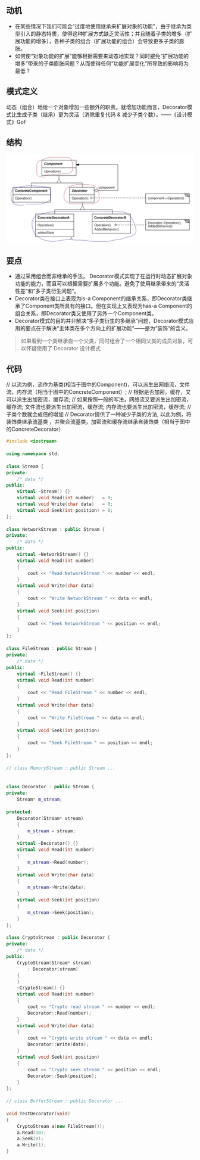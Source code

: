 ## 动机
* 在某些情况下我们可能会“过度地使用继承来扩展对象的功能”，由于继承为类型引入的静态特质，使得这种扩展方式缺乏灵活性；并且随着子类的增多（扩展功能的增多），各种子类的组合（扩展功能的组合）会导致更多子类的膨胀。
* 如何使“对象功能的扩展”能够根据需要来动态地实现？同时避免“扩展功能的增多”带来的子类膨胀问题？从而使得任何“功能扩展变化”所导致的影响将为最低？

## 模式定义
动态（组合）地给一个对象增加一些额外的职责。就增加功能而言，Decorator模式比生成子类（继承）更为灵活（消除重复代码 & 减少子类个数）。——《设计模式》GoF

## 结构

![在这里插入图片描述](./pics/%E8%A3%85%E9%A5%B0%E6%A8%A1%E5%BC%8F.jpeg)


## 要点
* 通过采用组合而非继承的手法， Decorator模式实现了在运行时动态扩展对象功能的能力，而且可以根据需要扩展多个功能。避免了使用继承带来的“灵活性差”和“多子类衍生问题”。
* Decorator类在接口上表现为is-a Component的继承关系，即Decorator类继承了Component类所具有的接口。但在实现上又表现为has-a Component的组合关系，即Decorator类又使用了另外一个Component类。
* Decorator模式的目的并非解决“多子类衍生的多继承”问题，Decorator模式应用的要点在于解决“主体类在多个方向上的扩展功能”——是为“装饰”的含义。

> 如果看到一个类继承自一个父类，同时组合了一个相同父类的成员对象，可以怀疑使用了 Decorator 设计模式

## 代码
// 以流为例，流作为基类(相当于图中的Component)，可以派生出网络流，文件流，内存流（相当于图中的ConcreteComponent）;
// 根据是否加密，缓存，又可以派生出加密流，缓存流;
// 如果按照一般的写法，网络流又要派生出加密流，缓存流; 文件流也要派生出加密流，缓存流; 内存流也要派生出加密流，缓存流;
// 子类个数就会成倍的增加
// Decorator提供了一种减少子类的方法, 以此为例，将装饰类继承流基类 ，并聚合流基类，加密流和缓存流继承自装饰类（相当于图中的ConcreteDecorator）

```cpp
#include <iostream>

using namespace std;

class Stream {
private:
    /* data */
public:
    virtual ~Stream() {}
    virtual void Read(int number)   = 0;
    virtual void Write(char data)   = 0;
    virtual void Seek(int position) = 0;
};

class NetworkStream : public Stream {
private:
    /* data */
public:
    virtual ~NetworkStream() {}
    virtual void Read(int number)
    {
        cout << "Read NetworkStream " << number << endl;
    }
    virtual void Write(char data)
    {
        cout << "Write NetworkStream " << data << endl;
    }
    virtual void Seek(int position)
    {
        cout << "Seek NetworkStream " << position << endl;
    }
};

class FileStream : public Stream {
private:
    /* data */
public:
    virtual ~FileStream() {}
    virtual void Read(int number)
    {
        cout << "Read FileStream " << number << endl;
    }
    virtual void Write(char data)
    {
        cout << "Write FileStream " << data << endl;
    }
    virtual void Seek(int position)
    {
        cout << "Seek FileStream " << position << endl;
    }
};

// class MemoryStream : public Stream ...


class Decorator : public Stream {
private:
    Stream* m_stream;

protected:
    Decorator(Stream* stream)
    {
        m_stream = stream;
    }
    virtual ~Decorator() {}
    virtual void Read(int number)
    {
        m_stream->Read(number);
    }
    virtual void Write(char data)
    {
        m_stream->Write(data);
    }
    virtual void Seek(int position)
    {
        m_stream->Seek(position);
    }
};

class CryptoStream : public Decorator {
private:
    /* data */
public:
    CryptoStream(Stream* stream)
        : Decorator(stream)
    {
    }
    ~CryptoStream() {}
    virtual void Read(int number)
    {
        cout << "Crypto read stream " << number << endl;
        Decorator::Read(number);
    }
    virtual void Write(char data)
    {
        cout << "Crypto write stream " << data << endl;
        Decorator::Write(data);
    }
    virtual void Seek(int position)
    {
        cout << "Crypto seek stream " << position << endl;
        Decorator::Seek(position);
    }
};

// class BufferStream : public Decorator ...

void TestDecorator(void)
{
    CryptoStream a(new FileStream());
    a.Read(10);
    a.Seek(0);
    a.Write(1);
}
```
